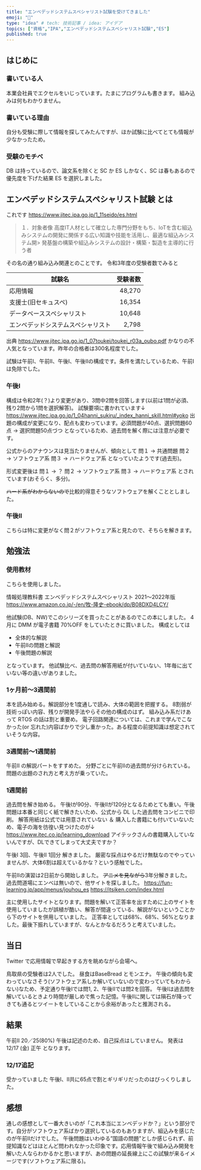 ```yaml
---
title: "エンベデッドシステムスペシャリスト試験を受けてきました"
emoji: "🦔"
type: "idea" # tech: 技術記事 / idea: アイデア
topics: ["資格","IPA","エンベデッドシステムスペシャリスト試験","ES"]
published: true
---
```


## はじめに

### 書いている人

本業会社員でエクセルをいじっています。たまにプログラムも書きます。
組み込みは何もわかりません。

### 書いている理由

自分も受験に際して情報を探してみたんですが、ほか試験に比べてとても情報が少なかったため。

### 受験のモチベ

DB は持っているので、論文系を除くと SC か ES しかなく、SC は春もあるので優先度を下げた結果 ES を選択しました。

## エンベデッドシステムスペシャリスト試験 とは

これです
https://www.jitec.ipa.go.jp/1_11seido/es.html

> １．対象者像
> 高度IT人材として確立した専門分野をもち、IoTを含む組込みシステムの開発に関係する広い知識や技能を活用し、最適な組込みシステム開> 発基盤の構築や組込みシステムの設計・構築・製造を主導的に行う者

その名の通り組み込み関連とのことです。
令和3年度の受験者数でみると

| 試験名                             | 受験者数 |
| ---------------------------------- | -----: |
| 応用情報                           | 48,270 |
| 支援士(旧セキュスペ)               | 16,354 |
| データベーススペシャリスト         | 10,648 |
| エンベデッドシステムスペシャリスト | 2,798  |

出典 https://www.jitec.ipa.go.jp/1_07toukei/toukei_r03a_oubo.pdf
かなりの不人気となっています。昨年の合格者は300名程度でした。

試験は午前Ⅰ、午前Ⅱ、午後Ⅰ、午後Ⅱの構成です。条件を満たしているため、午前Ⅰは免除でした。

### 午後Ⅰ

構成は令和2年(？)より変更があり、3問中2問を回答します(以前は1問が必須、残り2問から1問を選択解答)。
試験要項に書かれています↓
https://www.jitec.ipa.go.jp/1_04hanni_sukiru/_index_hanni_skill.html#yoko
出題の構成が変更になり、配点も変わっています。必須問題が40点、選択問題60点 → 選択問題50点づつ となっているため、過去問を解く際には注意が必要です。

公式からのアナウンスは見当たりませんが、傾向として
問１ → 共通問題
問２ → ソフトウェア系
問３ → ハードウェア系
となっていたようです(過去形)。

形式変更後は
問１ → ？
問２ → ソフトウェア系
問３ → ハードウェア系
とされています(おそらく、多分)。

~~ハード系がわからないので~~比較的得意そうなソフトウェアを解くこととしました。

### 午後Ⅱ

こちらは特に変更がなく問２がソフトウェア系と見たので、そちらを解きます。

## 勉強法

### 使用教材

こちらを使用しました。

情報処理教科書 エンベデッドシステムスペシャリスト 2021～2022年版
https://www.amazon.co.jp/-/en/牧-隆史-ebook/dp/B08DXD4LCY/

他試験(DB、NW)でこのシリーズを買ったことがあるのでこの本にしました。
4月に DMM が電子書籍 70%OFF をしていたときに買いました。
構成としては

- 全体的な解説
- 午前Ⅱの問題と解説
- 午後問題の解説

となっています。
他試験比べ、過去問の解答用紙が付いていない、1年毎に出ていない等の違いがありました。

### 1ヶ月前～3週間前

本を読み始める。解説部分を1度通しで読み、大体の範囲を把握する。
8割弱が技術っぽい内容、残りが開発手法やらその他の構成のはず。
組み込み系だけあって RTOS の話は割と重要め。
電子回路関連については、これまで学んでこなかった(or 忘れた)内容ばかりで少し重かった。ある程度の前提知識は想定されていそうな内容。

### 3週間前～1週間前

午前Ⅱ の解説パートをすすめた。
分野ごとに午前Ⅱの過去問が分けられている。問題の出題のされ方と考え方が乗っていた。

### 1週間前

過去問を解き始める。
午後Ⅰが90分、午後Ⅱが120分となるためとても重い。午後問題は本番と同じく紙で解きたいため、公式から DL した過去問をコンビニで印刷。
解答用紙は公式では用意されていない ＆ 購入した書籍にも付いていないため、電子の海を彷徨い見つけたのが↓
https://www.itec.co.jp/learning_download
アイテックさんの書籍購入していないんですが、DLできてしまって大丈夫ですか？

午後Ⅰ 3回、午後Ⅱ 1回分 解きました。
厳密な採点はやるだけ無駄なのでやっていませんが、大体6割は超えているかな？という感触でした。

午前Ⅱの演習は2日前から開始しました。
~~アニメを見ながら~~3年分解きました。
過去問道場にエンベは無いので、他サイトを探しました。
https://fun-learning.jp/app/menus/jouhou_es
https://itsiken.com/index.html

主に使用したサイトとなります。問題を解いて正答率を出すために上のサイトを使用していましたが誤植が酷い、解答が間違っている、解説がないということから下のサイトを併用していました。
正答率としては68%、68%、56%となりました。最後下振れしていますが、なんとかなるだろうと考えていました。

## 当日

Twitter で応用情報で早起きする方を眺めながら会場へ。

鳥取県の受験者は2人でした。
昼食はBaseBread とモンエナ。
午後の傾向も変わっていなさそう(ソフトウェア系しか解いていないので変わっていてもわからない)なため、予定通り午後Ⅰでは問1, 2、午後Ⅱでは問2を回答。
午後Ⅰは過去問を解いているときより時間が厳しめで焦った記憶。午後Ⅱに関しては隕石が降ってきても通るとツイートをしていることから余裕があったと推測される。

## 結果

午前Ⅱ 20／25(80%)
午後は記述のため、自己採点はしていません。
発表は12/17 (金) 正午 となります。

### 12/17追記

受かっていました
午後Ⅰ、Ⅱ共に65点で割とギリギリだったのはびっくりしました。

## 感想

通しの感想として一番大きいのが「これ本当にエンベデッドか？」という部分です。自分がソフトウェア系ばかり選択しているのもありますが、組込みを感じたのが午前Ⅱだけでした。
午後問題はいわゆる”国語の問題”としか感じられず、前提知識などはほとんど問われなかった印象です。応用情報午後で組み込み開発を解いた人ならわかるかと思いますが、あの問題の延長線上にこの試験が来るイメージです(ソフトウェア系に限る)。
